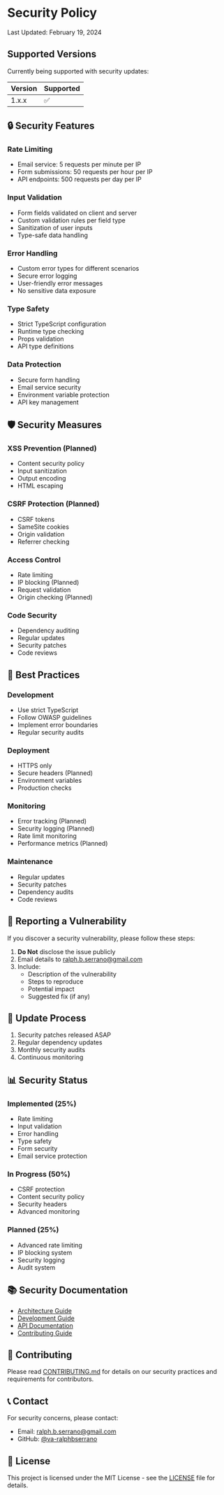# Security Policy
Last Updated: February 19, 2024

## Supported Versions

Currently being supported with security updates:

| Version | Supported          |
| ------- | ------------------ |
| 1.x.x   | :white_check_mark: |

## 🔒 Security Features

### Rate Limiting
- Email service: 5 requests per minute per IP
- Form submissions: 50 requests per hour per IP
- API endpoints: 500 requests per day per IP

### Input Validation
- Form fields validated on client and server
- Custom validation rules per field type
- Sanitization of user inputs
- Type-safe data handling

### Error Handling
- Custom error types for different scenarios
- Secure error logging
- User-friendly error messages
- No sensitive data exposure

### Type Safety
- Strict TypeScript configuration
- Runtime type checking
- Props validation
- API type definitions

### Data Protection
- Secure form handling
- Email service security
- Environment variable protection
- API key management

## 🛡️ Security Measures

### XSS Prevention (Planned)
- Content security policy
- Input sanitization
- Output encoding
- HTML escaping

### CSRF Protection (Planned)
- CSRF tokens
- SameSite cookies
- Origin validation
- Referrer checking

### Access Control
- Rate limiting 
- IP blocking (Planned)
- Request validation 
- Origin checking (Planned)

### Code Security
- Dependency auditing 
- Regular updates 
- Security patches 
- Code reviews 

## 📝 Best Practices

### Development
- Use strict TypeScript 
- Follow OWASP guidelines
- Implement error boundaries 
- Regular security audits

### Deployment
- HTTPS only 
- Secure headers (Planned)
- Environment variables 
- Production checks 

### Monitoring
- Error tracking (Planned)
- Security logging (Planned)
- Rate limit monitoring 
- Performance metrics (Planned)

### Maintenance
- Regular updates 
- Security patches 
- Dependency audits 
- Code reviews 

## 🚨 Reporting a Vulnerability

If you discover a security vulnerability, please follow these steps:

1. **Do Not** disclose the issue publicly
2. Email details to ralph.b.serrano@gmail.com
3. Include:
   - Description of the vulnerability
   - Steps to reproduce
   - Potential impact
   - Suggested fix (if any)

## 🔄 Update Process

1. Security patches released ASAP
2. Regular dependency updates
3. Monthly security audits
4. Continuous monitoring

## 📊 Security Status

### Implemented (25%)
- Rate limiting
- Input validation
- Error handling
- Type safety
- Form security
- Email service protection

### In Progress (50%)
- CSRF protection
- Content security policy
- Security headers
- Advanced monitoring

### Planned (25%)
- Advanced rate limiting
- IP blocking system
- Security logging
- Audit system

## 📚 Security Documentation

- [Architecture Guide](./docs/ARCHITECTURE.md)
- [Development Guide](./docs/DEVELOPMENT.md)
- [API Documentation](./docs/API.md)
- [Contributing Guide](./CONTRIBUTING.md)

## 🤝 Contributing

Please read [CONTRIBUTING.md](./CONTRIBUTING.md) for details on our security practices and requirements for contributors.

## 📞 Contact

For security concerns, please contact:
- Email: ralph.b.serrano@gmail.com
- GitHub: [@va-ralphbserrano](https://github.com/va-ralphbserrano)

## 📄 License

This project is licensed under the MIT License - see the [LICENSE](./LICENSE) file for details.
